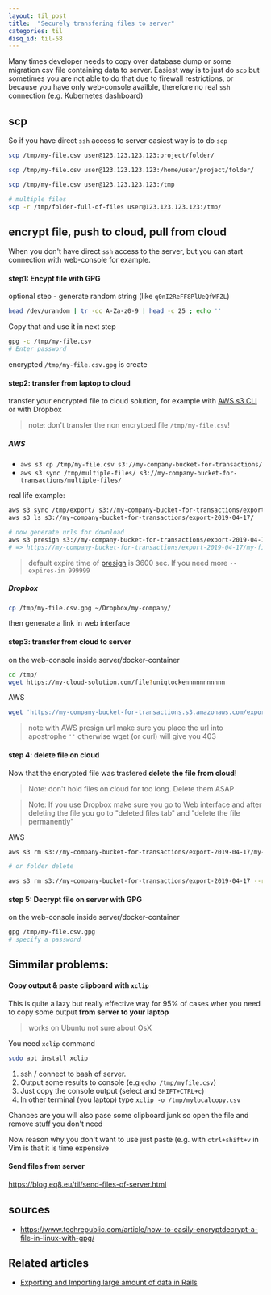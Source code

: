 ```yaml
---
layout: til_post
title:  "Securely transfering files to server"
categories: til
disq_id: til-58
---
```



Many times developer needs to copy over database dump or some migration
csv file containing data to server. Easiest way is to just do `scp` but sometimes
you are not able to do that due to firewall restrictions, or because you
have only web-console availble, therefore  no real `ssh` connection
(e.g. Kubernetes dashboard)

## scp

So if you have direct `ssh` access to server easiest way is to do `scp`

```bash
scp /tmp/my-file.csv user@123.123.123.123:project/folder/

scp /tmp/my-file.csv user@123.123.123.123:/home/user/project/folder/

scp /tmp/my-file.csv user@123.123.123.123:/tmp

# multiple files
scp -r /tmp/folder-full-of-files user@123.123.123.123:/tmp/
```


## encrypt file, push to cloud, pull from cloud

When you don't have direct `ssh` access to the server, but you can start
connection with web-console for example.

#### step1: Encypt file with GPG


optional step - generate random string (like `q0nI2ReFF8PlUeQfWFZL`)

```bash
head /dev/urandom | tr -dc A-Za-z0-9 | head -c 25 ; echo ''
```

Copy that and use it in next step

```bash
gpg -c /tmp/my-file.csv
# Enter password
```

encrypted `/tmp/my-file.csv.gpg` is create

#### step2: transfer from laptop to cloud

transfer your encrypted file to cloud solution, for example
with [AWS s3 CLI](https://docs.aws.amazon.com/cli/latest/userguide/cli-services-s3-commands.html)
or with Dropbox

> note: don't transfer the non encrytped file `/tmp/my-file.csv`!

##### AWS

* `aws s3 cp /tmp/my-file.csv s3://my-company-bucket-for-transactions/`
* `aws s3 sync /tmp/multiple-files/ s3://my-company-bucket-for-transactions/multiple-files/`

real life example:

```bash
aws s3 sync /tmp/export/ s3://my-company-bucket-for-transactions/export-2019-04-17
aws s3 ls s3://my-company-bucket-for-transactions/export-2019-04-17/

# now generate urls for download
aws s3 presign s3://my-company-bucket-for-transactions/export-2019-04-17/my-file.csv.gpg
# => https://my-company-bucket-for-transactions/export-2019-04-17/my-file.csv.gpg?AWSAccessKeyId=xxxxxxxxxxxxxxxxxxxx&Expires=1555585422&Signature=xxxxxxxxxxxxxxxxxxxxxxxxxxx%3D

```

> default expire time of [presign](https://docs.aws.amazon.com/cli/latest/reference/s3/presign.html) is 3600 sec. If you need more `--expires-in 999999`

##### Dropbox

```bash
cp /tmp/my-file.csv.gpg ~/Dropbox/my-company/
```
then generate a link in web interface


#### step3: transfer from cloud to server

on the web-console inside server/docker-container

```bash
cd /tmp/
wget https://my-cloud-solution.com/file?uniqtockennnnnnnnnnn
```
AWS

```bash
wget 'https://my-company-bucket-for-transactions.s3.amazonaws.com/export-2019-04-17/my-file.csv.gpg?AWSAccessKeyId=AKIAJNAHAMBRAGLAZCUQ&Expires=1555585422&Signature=RB1hk0gQUaVurAP6NKuaha4MlXI%3D'
```

> note with AWS presign url make sure you place the url into apostrophe
> `''` otherwise wget (or curl) will give you 403


#### step 4: delete file on cloud

Now that the encrypted file was trasfered **delete the file from cloud**!

> Note: don't hold files on cloud for too long. Delete them ASAP

> Note: If you use Dropbox make sure you go to Web interface and after
> deleting the file you go to "deleted files tab" and "delete the file
> permanently"

AWS

```bash
aws s3 rm s3://my-company-bucket-for-transactions/export-2019-04-17/my-file.csv.gpg

# or folder delete

aws s3 rm s3://my-company-bucket-for-transactions/export-2019-04-17 --recursive
```

#### step 5: Decrypt file on server with GPG


on the web-console inside server/docker-container

```bash
gpg /tmp/my-file.csv.gpg
# specify a password
```


## Simmilar problems:

#### Copy output & paste clipboard with `xclip`

This is quite a lazy but really effective way for 95% of cases wher you
need to copy some output **from server to your laptop**

> works on Ubuntu not sure about OsX

You need `xclip` command

```bash
sudo apt install xclip
```

1.  ssh / connect to bash of server.
2. Output some results to console (e.g `echo /tmp/myfile.csv`)
3. Just copy the console output (select and `SHIFT+CTRL+c`)
4. In other terminal (you laptop) type `xclip -o /tmp/mylocalcopy.csv`

Chances are you will also pase some clipboard junk so open the file and remove stuff you don't need

Now reason why you don't want to use just paste (e.g. with `ctrl+shift+v` in Vim is that it is time expensive

#### Send files from server

<https://blog.eq8.eu/til/send-files-of-server.html>


## sources

* <https://www.techrepublic.com/article/how-to-easily-encryptdecrypt-a-file-in-linux-with-gpg/>

## Related articles

* [Exporting and Importing large amount of data in Rails](https://blog.eq8.eu/til/exporting-importing-migrating-large-amount-of-data-in-ruby-on-rails.html)

